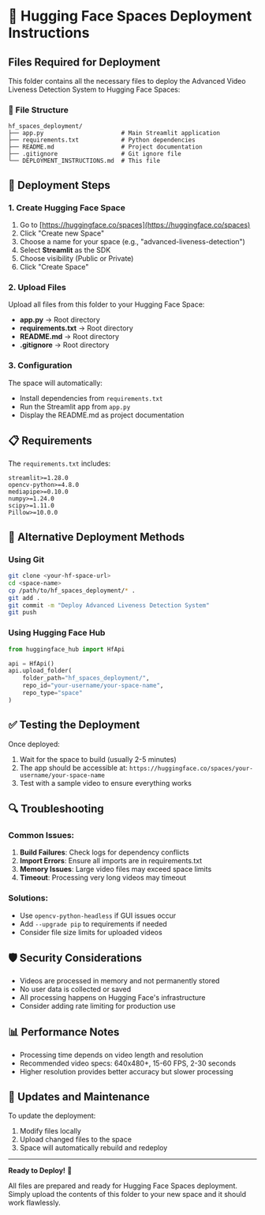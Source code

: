# 🚀 Hugging Face Spaces Deployment Instructions

## Files Required for Deployment

This folder contains all the necessary files to deploy the Advanced Video Liveness Detection System to Hugging Face Spaces:

### 📁 File Structure
```
hf_spaces_deployment/
├── app.py                      # Main Streamlit application
├── requirements.txt            # Python dependencies
├── README.md                   # Project documentation
├── .gitignore                  # Git ignore file
└── DEPLOYMENT_INSTRUCTIONS.md  # This file
```

## 🔧 Deployment Steps

### 1. Create Hugging Face Space

1. Go to [https://huggingface.co/spaces](https://huggingface.co/spaces)
2. Click "Create new Space"
3. Choose a name for your space (e.g., "advanced-liveness-detection")
4. Select **Streamlit** as the SDK
5. Choose visibility (Public or Private)
6. Click "Create Space"

### 2. Upload Files

Upload all files from this folder to your Hugging Face Space:

- **app.py** → Root directory
- **requirements.txt** → Root directory  
- **README.md** → Root directory
- **.gitignore** → Root directory

### 3. Configuration

The space will automatically:
- Install dependencies from `requirements.txt`
- Run the Streamlit app from `app.py`
- Display the README.md as project documentation

## 📋 Requirements

The `requirements.txt` includes:
```
streamlit>=1.28.0
opencv-python>=4.8.0
mediapipe>=0.10.0
numpy>=1.24.0
scipy>=1.11.0
Pillow>=10.0.0
```

## 🚀 Alternative Deployment Methods

### Using Git
```bash
git clone <your-hf-space-url>
cd <space-name>
cp /path/to/hf_spaces_deployment/* .
git add .
git commit -m "Deploy Advanced Liveness Detection System"
git push
```

### Using Hugging Face Hub
```python
from huggingface_hub import HfApi

api = HfApi()
api.upload_folder(
    folder_path="hf_spaces_deployment/",
    repo_id="your-username/your-space-name",
    repo_type="space"
)
```

## ✅ Testing the Deployment

Once deployed:
1. Wait for the space to build (usually 2-5 minutes)
2. The app should be accessible at: `https://huggingface.co/spaces/your-username/your-space-name`
3. Test with a sample video to ensure everything works

## 🔍 Troubleshooting

### Common Issues:

1. **Build Failures**: Check logs for dependency conflicts
2. **Import Errors**: Ensure all imports are in requirements.txt
3. **Memory Issues**: Large video files may exceed space limits
4. **Timeout**: Processing very long videos may timeout

### Solutions:
- Use `opencv-python-headless` if GUI issues occur
- Add `--upgrade pip` to requirements if needed
- Consider file size limits for uploaded videos

## 🛡️ Security Considerations

- Videos are processed in memory and not permanently stored
- No user data is collected or saved
- All processing happens on Hugging Face's infrastructure
- Consider adding rate limiting for production use

## 📊 Performance Notes

- Processing time depends on video length and resolution
- Recommended video specs: 640x480+, 15-60 FPS, 2-30 seconds
- Higher resolution provides better accuracy but slower processing

## 🔄 Updates and Maintenance

To update the deployment:
1. Modify files locally
2. Upload changed files to the space
3. Space will automatically rebuild and redeploy

---

**Ready to Deploy!** 🎉

All files are prepared and ready for Hugging Face Spaces deployment. Simply upload the contents of this folder to your new space and it should work flawlessly.